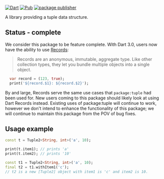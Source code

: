 [![Dart](https://github.com/google/tuple.dart/actions/workflows/build.yaml/badge.svg)](https://github.com/google/tuple.dart/actions/workflows/build.yaml)
[![Pub](https://img.shields.io/pub/v/tuple.svg)](https://pub.dev/packages/tuple)
[![package publisher](https://img.shields.io/pub/publisher/tuple.svg)](https://pub.dev/packages/tuple/publisher)

A library providing a tuple data structure.

## Status - complete

We consider this package to be feature complete. With Dart 3.0, users now have
the ability to use [Records](https://dart.dev/language/records):

> Records are an anonymous, immutable, aggregate type. Like other collection
  types, they let you bundle multiple objects into a single object. 

```dart
  var record = (123, true);
  print('${record.$1}: ${record.$2}');
```

By and large, Records serve the same use cases that `package:tuple` had been
used for. New users coming to this package should likely look at using Dart
Records instead. Existing uses of package:tuple will continue to work, however
we don't intend to enhance the functionality of this package; we will continue
to maintain this package from the POV of bug fixes.

## Usage example

```dart
const t = Tuple2<String, int>('a', 10);

print(t.item1); // prints 'a'
print(t.item2); // prints '10'
```

```dart
const t1 = Tuple2<String, int>('a', 10);
final t2 = t1.withItem1('c');
// t2 is a new [Tuple2] object with item1 is 'c' and item2 is 10.
```
